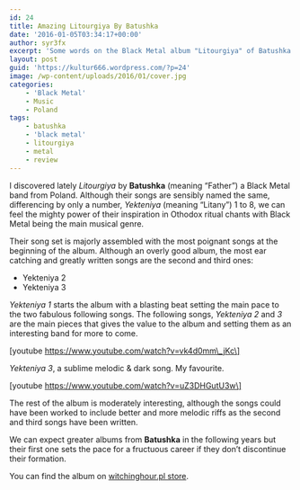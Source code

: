 ```yaml
---
id: 24
title: Amazing Litourgiya By Batushka
date: '2016-01-05T03:34:17+00:00'
author: syr3fx
excerpt: 'Some words on the Black Metal album "Litourgiya" of Batushka from Poland.'
layout: post
guid: 'https://kultur666.wordpress.com/?p=24'
image: /wp-content/uploads/2016/01/cover.jpg
categories:
    - 'Black Metal'
    - Music
    - Poland
tags:
    - batushka
    - 'black metal'
    - litourgiya
    - metal
    - review
---
```


I discovered lately *Litourgiya* by **Batushka** (meaning “Father”) a Black Metal band from Poland. Although their songs are sensibly named the same, differencing by only a number, *Yekteniya* (meaning “Litany”) 1 to 8, we can feel the mighty power of their inspiration in Othodox ritual chants with Black Metal being the main musical genre.

Their song set is majorly assembled with the most poignant songs at the beginning of the album. Although an overly good album, the most ear catching and greatly written songs are the second and third ones:

- Yekteniya 2
- Yekteniya 3

*Yekteniya 1* starts the album with a blasting beat setting the main pace to the two fabulous following songs. The following songs, *Yekteniya 2* and *3* are the main pieces that gives the value to the album and setting them as an interesting band for more to come.

\[youtube https://www.youtube.com/watch?v=vk4d0mm\_jKc\]

*Yekteniya 3*, a sublime melodic &amp; dark song. My favourite.

\[youtube https://www.youtube.com/watch?v=uZ3DHGutU3w\]

The rest of the album is moderately interesting, although the songs could have been worked to include better and more melodic riffs as the second and third songs have been written.

We can expect greater albums from **Batushka** in the following years but their first one sets the pace for a fructuous career if they don’t discontinue their formation.

You can find the album on [witchinghour.pl store](http://store.witchinghour.pl/batushka-litourgiya-slipcase-digi-pack-p-6421.html).